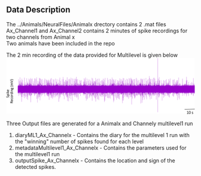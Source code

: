 ## Data Description

The ../Animals/NeuralFiles/Animalx drectory contains 2 .mat files <br/>
Ax_Channel1 and Ax_Channel2 contains 2 minutes of spike recordings for two channels from Animal x <br/>
Two animals have been included in the repo


The 2 min recording of the data provided for Multilevel is given below <br/>
![](../Animals/Example_Plots/representative_2min_recording.png)


Three Output files are generated for a Animalx and Channely multilevel1 run
1. diaryML1_Ax_Channelx - Contains the diary for the multilevel 1 run with the "winning" number of spikes found for each level
2. metadataMultilevel1_Ax_Channelx - Contains the parameters used for the multilevel1 run
3. outputSpike_Ax_Channelx - Contains the location and sign of the detected spikes.
